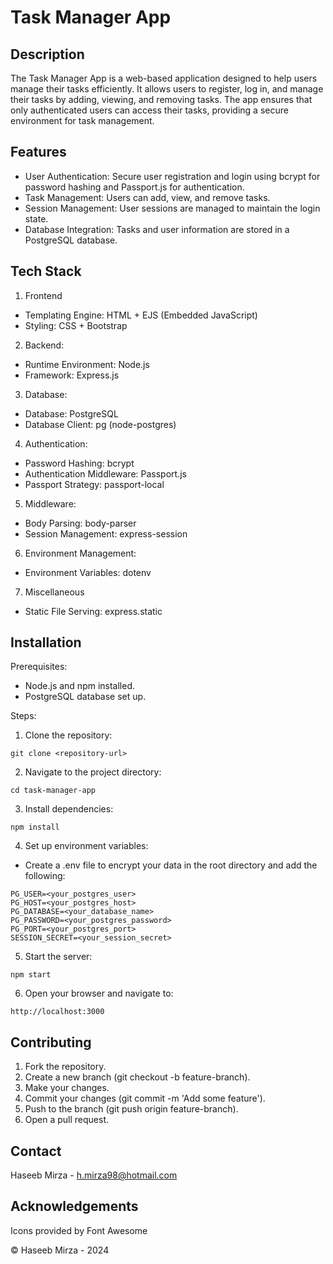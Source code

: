 # Task Manager App

## Description
The Task Manager App is a web-based application designed to help users manage their tasks efficiently. It allows users to register, log in, and manage their tasks by adding, viewing, and removing tasks. The app ensures that only authenticated users can access their tasks, providing a secure environment for task management.

## Features
- User Authentication: Secure user registration and login using bcrypt for password hashing and Passport.js for authentication.
- Task Management: Users can add, view, and remove tasks.
- Session Management: User sessions are managed to maintain the login state.
- Database Integration: Tasks and user information are stored in a PostgreSQL database.

## Tech Stack
1. Frontend
- Templating Engine: HTML + EJS (Embedded JavaScript)
- Styling: CSS + Bootstrap
2. Backend:
- Runtime Environment: Node.js
- Framework: Express.js
3. Database:
- Database: PostgreSQL
- Database Client: pg (node-postgres)
4. Authentication:
- Password Hashing: bcrypt
- Authentication Middleware: Passport.js
- Passport Strategy: passport-local
5. Middleware:
- Body Parsing: body-parser
- Session Management: express-session
6. Environment Management:
- Environment Variables: dotenv
7. Miscellaneous
- Static File Serving: express.static

## Installation
Prerequisites:
- Node.js and npm installed.
- PostgreSQL database set up.

Steps:
1. Clone the repository:
```
git clone <repository-url>
```
2. Navigate to the project directory:
```
cd task-manager-app
```
3. Install dependencies:
```
npm install
```
4. Set up environment variables:
- Create a .env file to encrypt your data in the root directory and add the following:
```
PG_USER=<your_postgres_user>
PG_HOST=<your_postgres_host>
PG_DATABASE=<your_database_name>
PG_PASSWORD=<your_postgres_password>
PG_PORT=<your_postgres_port>
SESSION_SECRET=<your_session_secret>
```
5. Start the server:
```
npm start
```
6. Open your browser and navigate to:
```   
http://localhost:3000
```
## Contributing
1. Fork the repository.
2. Create a new branch (git checkout -b feature-branch).
3. Make your changes.
4. Commit your changes (git commit -m 'Add some feature').
5. Push to the branch (git push origin feature-branch).
6. Open a pull request.

## Contact
Haseeb Mirza - h.mirza98@hotmail.com

## Acknowledgements
Icons provided by Font Awesome

© Haseeb Mirza - 2024

